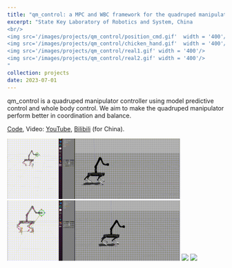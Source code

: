 ```yaml
---
title: "qm_control: a MPC and WBC framework for the quadruped manipulator"
excerpt: "State Key Laboratory of Robotics and System, China 
<br/>
<img src='/images/projects/qm_control/position_cmd.gif'  width = '400'/>
<img src='/images/projects/qm_control/chicken_hand.gif'  width = '400'/>
<img src='/images/projects/qm_control/real1.gif' width = '400'/>
<img src='/images/projects/qm_control/real2.gif' width = '400'/>
"
collection: projects
date: 2023-07-01
---
```


qm_control is a quadruped manipulator controller using model predictive control and whole body control. We aim to make the quadruped manipulator perform better in coordination and balance. 

[Code](https://github.com/skywoodsz/qm_control), Video: [YouTube](https://youtu.be/JCn5obOh4D8), [Bilibili](https://www.bilibili.com/video/BV1uP411v7Ab) (for China).

<img src='/images/projects/qm_control/position_cmd.gif'  width = '400'/>
<img src='/images/projects/qm_control/chicken_hand.gif'  width = '400'/>
<img src='/images/projects/qm_control/real1.gif' width = '400'/>
<img src='/images/projects/qm_control/real2.gif' width = '400'/>

<!-- ![sim1](/images/projects/qm_control/position_cmd.gif)
![sim2](/images/projects/qm_control/chicken_hand.gif)
![real1](/images/projects/qm_control/real1.gif)
![real2](/images/projects/qm_control/real2.gif) -->


